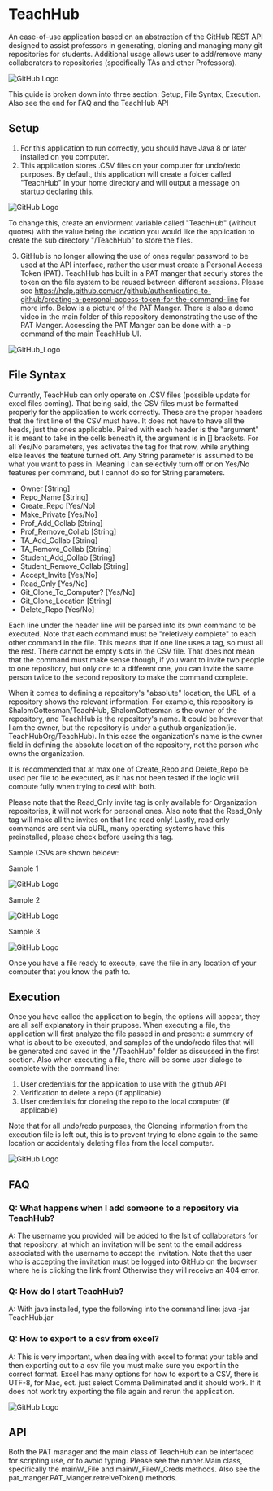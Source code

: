 # TeachHub

An ease-of-use application based on an abstraction of the GitHub REST API designed to assist professors in generating, cloning and managing many git repositories for students. Additional usage allows user to add/remove many collaborators to repositories (specifically TAs and other Professors).


![GitHub Logo](README_src/TeachHub_openMsg.png)


This guide is broken down into three section: Setup, File Syntax, Execution. Also see the end for FAQ and the TeachHub API

## Setup
1. For this application to run correctly, you should have Java 8 or later installed on you computer. 
2. This application stores .CSV files on your computer for undo/redo purposes. By default, this application will create a folder called "TeachHub" in your home directory and will output a message on startup declaring this. 

![GitHub Logo](README_src/TeachHub_envrVar.png)

To change this, create an enviorment variable called "TeachHub" (without quotes) with the value being the location you would like the application to create the sub directory "/TeachHub" to store the files.

3. GitHub is no longer allowing the use of ones regular password to be used at the API interface, rather the user must create a Personal Access Token (PAT). TeachHub has built in a PAT manger that securly stores the token on the file system to be reused between different sessions. Please see https://help.github.com/en/github/authenticating-to-github/creating-a-personal-access-token-for-the-command-line for more info. Below is a picture of the PAT Manger. There is also a demo video in the main folder of this repository demonstrating the use of the PAT Manger. Accessing the PAT Manger can be done with a -p command of the main TeachHub UI.

![GitHub_Logo](README_src/PAT_Manger_Main.png)


## File Syntax
Currently, TeachHub can only operate on .CSV files (possible update for excel files coming). That being said, the CSV files must be formatted properly for the application to work correctly. These are the proper headers that the first line of the CSV must have. It does not have to have all the heads, just the ones applicable. Paired with each header is the "argument" it is meant to take in the cells beneath it, the argument is in [] brackets. For all Yes/No parameters, yes activates the tag for that row, while anything else leaves the feature turned off. Any String parameter is assumed to be what you want to pass in. Meaning I can selectivly turn off or on Yes/No features per command, but I cannot do so for String parameters.
 * Owner \[String\]
 * Repo_Name \[String\]
 * Create_Repo \[Yes/No\]
 * Make_Private \[Yes/No\]
 * Prof_Add_Collab \[String\]
 * Prof_Remove_Collab \[String\]
 * TA_Add_Collab \[String\]
 * TA_Remove_Collab \[String\]
 * Student_Add_Collab \[String\]
 * Student_Remove_Collab \[String\]
 * Accept_Invite \[Yes/No\]
 * Read_Only \[Yes/No\]
 * Git_Clone_To_Computer? \[Yes/No\]
 * Git_Clone_Location \[String\]
 * Delete_Repo \[Yes/No\]
 
 Each line under the header line will be parsed into its own command to be executed. Note that each command must be "reletively complete" to each other command in the file. This means that if one line uses a tag, so must all the rest. There cannot be empty slots in the CSV file. That does not mean that the command must make sense though, if you want to invite two people to one repository, but only one to a different one, you can invite the same person twice to the second repository to make the command complete.

 When it comes to defining a repository's "absolute" location, the URL of a repository shows the relevant information. For example, this repository is ShalomGottesman/TeachHub, ShalomGottesman is the owner of the repository, and TeachHub is the repository's name. It could be however that I am the owner, but the repository is under a guthub organization(ie. TeachHubOrg/TeachHub). In this case the organization's name is the owner field in defining the absolute location of the repository, not the person who owns the organization.
 
 It is recommended that at max one of Create_Repo and Delete_Repo be used per file to be executed, as it has not been tested if the logic will compute fully when trying to deal with both.
 
 Please note that the Read_Only invite tag is only available for Organization repositories, it will not work for personal ones. Also note that the Read_Only tag will make all the invites on that line read only! Lastly, read only commands are sent via cURL, many operating systems have this preinstalled, please check before useing this tag.
 
 Sample CSVs are shown beloew:
 
 Sample 1
 
 ![GitHub Logo](README_src/TeachHub_CSV-ex1.png)
 
 
 Sample 2
 
 ![GitHub Logo](README_src/TeachHub_CSV-ex2.png)
 
 
 Sample 3
 
 ![GitHub Logo](README_src/TeachHub_CSV-ex3.png)
 
 Once you have a file ready to execute, save the file in any location of your computer that you know the path to.
 
 ## Execution
 Once you have called the application to begin, the options will appear, they are all self explanatory in their prupose. 
 When executing a file, the application will first analyze the file passed in and present: a summery of what is about to be executed, and samples of the undo/redo files that will be generated and saved in the "/TeachHub" folder as discussed in the first section.
 Also when executing a file, there will be some user dialoge to complete with the command line:
 1. User credentials for the application to use with the github API
 2. Verification to delete a repo (if applicable)
 3. User credentials for cloneing the repo to the local computer (if applicable)
 
 Note that for all undo/redo purposes, the Cloneing information from the execution file is left out, this is to prevent trying to clone again to the same location or accidentaly deleting files from the local computer.
 
 ![GitHub Logo](README_src/TeachHub_ExecutionEx.png)

 
## FAQ
 
### Q: What happens when I add someone to a repository via TeachHub?
 
A: The username you provided will be added to the lsit of collaborators for that repository, at which an invitation will be sent to the email address associated with the username to accept the invitation. Note that the user who is accepting the invitation must be logged into GitHub on the browser where he is clicking the link from! Otherwise they will receive an 404 error.
 
### Q: How do I start TeachHub?
 
A: With java installed, type the following into the command line: java -jar <Path-to-TeachHub>TeachHub.jar
 
### Q: How to export to a csv from excel?
 
A: This is very important, when dealing with excel to format your table and then exporting out to a csv file you must make sure you export in the correct format. Excel has many options for how to export to a CSV, there is UTF-8, for Mac, ect. just select Comma Deliminated and it should work. If it does not work try exporting the file again and rerun the application. 
 
 ![GitHub Logo](README_src/TeachHub_ExcelExport.png)
 
## API

 Both the PAT manager and the main class of TeachHub can be interfaced for scripting use, or to avoid typing. Please see the runner.Main class, specifically the mainW_File and mainW_FileW_Creds methods. Also see the pat_manger.PAT_Manger.retreiveToken() methods.
